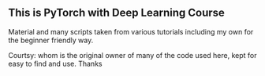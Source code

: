 ## This is PyTorch with Deep Learning Course 

Material and many scripts taken from various tutorials including my own for the beginner friendly way.

Courtsy: whom is the original owner of many of the code used here, kept for easy to find and use. Thanks
